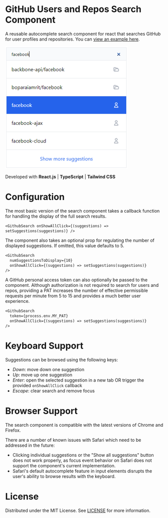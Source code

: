 # GitHub Users and Repos Search Component

A reusable autocomplete search component for react that searches GitHub for user profiles and repositories. You can [view an example here](https://6300671e5f387908dc891d9e--reliable-smakager-6316f8.netlify.app/).

![GitHub search component](/assets/github_search_screenshot.png)

Developed with **React.js** | **TypeScript** | **Tailwind CSS**

# Configuration
The most basic version of the search component takes a callback function for handling the display of the full search results. 

```JS
<GithubSearch onShowAllClick={(suggestions) => setSuggestions(suggestions)} />
```

The component also takes an optional prop for regulating the number of displayed suggestions. If omitted, this value defaults to 5.

```JS
<GithubSearch 
  numSuggestionsToDisplay={10}
  onShowAllClick={(suggestions) => setSuggestions(suggestions)} 
/>
```

A GitHub personal access token can also optionally be passed to the component. Although authorization is not required to search for users and repos, providing a PAT increases the number of effective permissible requests per minute from 5 to 15 and provides a much better user experience.

```JS
<GithubSearch 
  token={process.env.MY_PAT}
  onShowAllClick={(suggestions) => setSuggestions(suggestions)} 
/>
```

# Keyboard Support
Suggestions can be browsed using the following keys:
- *Down*: move down one suggestion
- *Up*: move up one suggestion
- *Enter*: open the selected suggestion in a new tab OR trigger the provided `onShowAllClick` callback
- *Escape*: clear search and remove focus


# Browser Support
The search component is compatible with the latest versions of Chrome and Firefox.

There are a number of known issues with Safari which need to be addressed in the future:
- Clicking individual suggestions or the "Show all suggestions" button does not work properly, as focus event behavior on Safari does not support the component's current implementation.
- Safari's default autocomplete feature in input elements disrupts the user's ability to browse results with the keyboard.

# License
Distributed under the MIT License. See [LICENSE](LICENSE) for more information.
